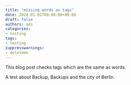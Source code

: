 ```yaml
---
title: "missing words as tags"
date: 2024-01-01T00:00:00+00:00
draft: false
authors: ads
categories:
- testing
tags:
- testing
suppresswarnings:
- deleteme
---
```


This blog post checks tags which are the same as words.

A text about Backup, Backups and the city of Berlin.

